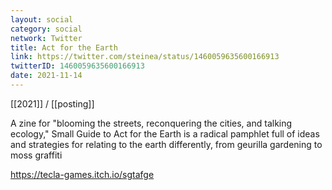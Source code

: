 ```yaml
---
layout: social
category: social
network: Twitter
title: Act for the Earth
link: https://twitter.com/steinea/status/1460059635600166913
twitterID: 1460059635600166913
date: 2021-11-14
---
```


[[2021]] / [[posting]]

A zine for "blooming the streets, reconquering the cities, and talking ecology," Small Guide to Act for the Earth is a radical pamphlet full of ideas and strategies for relating to the earth differently, from geurilla gardening to moss graffiti

<https://tecla-games.itch.io/sgtafge>
